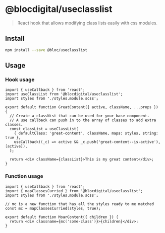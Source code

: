# @blocdigital/useclasslist

> React hook that allows modifying class lists easily with css modules.

## Install

```bash
npm install --save @bloc/useclasslist
```

## Usage

### Hook usage

```tsx
import { useCallback } from 'react';
import useClassList from '@blocdigital/useclasslist';
import styles from './styles.module.scss';

export default function GreatContent({ active, className, ...props }) {
  // Create a classNist that can be used for your base component.
  // A use callback can push in to the array of classes to add extra classes.
  const classList = useClassList(
    { defaultClass: 'great-content', className, maps: styles, string: true },
    useCallback((_c) => active && _c.push('great-content--is-active'), [active]),
  );

  return <div className={classList}>This is my great content</div>;
}
```

### Function usage

```tsx
import { useCallback } from 'react';
import { mapClassesCurried } from '@blocdigital/useclasslist';
import styles from './styles.module.scss';

// mc is a new function that has all the styles ready to me matched
const mc = mapClassesCurried(styles, true);

export default function MoarContent({ children }) {
  return <div classname={mc('some-class')}>{children}</div>;
}
```
